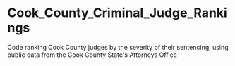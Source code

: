 # Cook_County_Criminal_Judge_Rankings
Code ranking Cook County judges by the severity of their sentencing, using public data from the Cook County State's Attorneys Office
